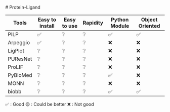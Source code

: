 # Protein-Ligand 

| Tools     | Easy to install    | Easy to use        | Rapidity           | Python Module      | Object Oriented    |
|-----------|--------------------|--------------------|--------------------|--------------------|--------------------|
| PILP      | :white_check_mark: | :grey_question:    | :grey_question:    | :white_check_mark: | :white_check_mark: |
| Arpeggio  | :white_check_mark: | :grey_question:    | :grey_question:    | :x:                | :x:                |
| LigPlot   | :grey_question:    | :grey_question:    | :grey_question:    | :x:                | :x:                |
| PUResNet  | :grey_question:    | :grey_question:    | :grey_question:    | :x:                | :x:                |
| ProLIF    | :grey_question:    | :grey_question:    | :grey_question:    | :x:                | :x:                |
| PyBioMed  | :grey_question:    | :grey_question:    | :grey_question:    | :white_check_mark: | :x:                |
| MONN      | :grey_question:    | :grey_question:    | :grey_question:    | :x:                | :x:                |
| biobb     | :grey_question:    | :grey_question:    | :grey_question:    | :white_check_mark: | :white_check_mark: |


:white_check_mark: : Good
:yellow_circle: : Could be better
:x: : Not good

